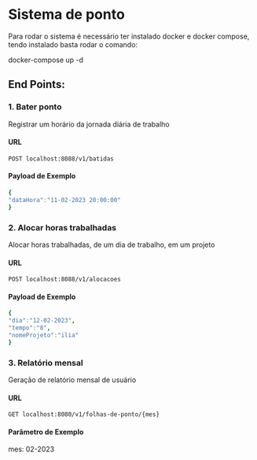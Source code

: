 # Sistema de ponto

Para rodar o sistema é necessário ter instalado docker e docker compose, tendo instalado basta rodar o comando:

docker-compose up -d

## End Points:

### 1. Bater ponto
Registrar um horário da jornada diária de trabalho
#### URL
`POST localhost:8088/v1/batidas`

#### Payload de Exemplo
```yml
{
"dataHora":"11-02-2023 20:00:00"
}
```
### 2. Alocar horas trabalhadas
Alocar horas trabalhadas, de um dia de trabalho, em um projeto
#### URL
`POST localhost:8088/v1/alocacoes`

#### Payload de Exemplo
```yml
{
"dia":"12-02-2023",
"tempo":"8",
"nomeProjeto":"ilia"
}
```

### 3. Relatório mensal
Geração de relatório mensal de usuário
#### URL
`GET localhost:8080/v1/folhas-de-ponto/{mes}`
#### Parâmetro de Exemplo
mes: 02-2023																								
